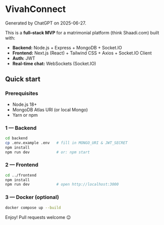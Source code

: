 # VivahConnect

Generated by ChatGPT on 2025-06-27.

This is a **full–stack MVP** for a matrimonial platform (think Shaadi.com) built with:

* **Backend:** Node.js + Express + MongoDB + Socket.IO
* **Frontend:** Next.js (React) + Tailwind CSS + Axios + Socket.IO Client
* **Auth:** JWT
* **Real‑time chat:** WebSockets (Socket.IO)

## Quick start

### Prerequisites
* Node.js 18+
* MongoDB Atlas URI (or local Mongo)
* Yarn or npm

### 1 — Backend
```bash
cd backend
cp .env.example .env   # fill in MONGO_URI & JWT_SECRET
npm install
npm run dev            # or: npm start
```

### 2 — Frontend
```bash
cd ../frontend
npm install
npm run dev            # open http://localhost:3000
```

### 3 — Docker (optional)
```bash
docker compose up --build
```

Enjoy! Pull requests welcome 😉
